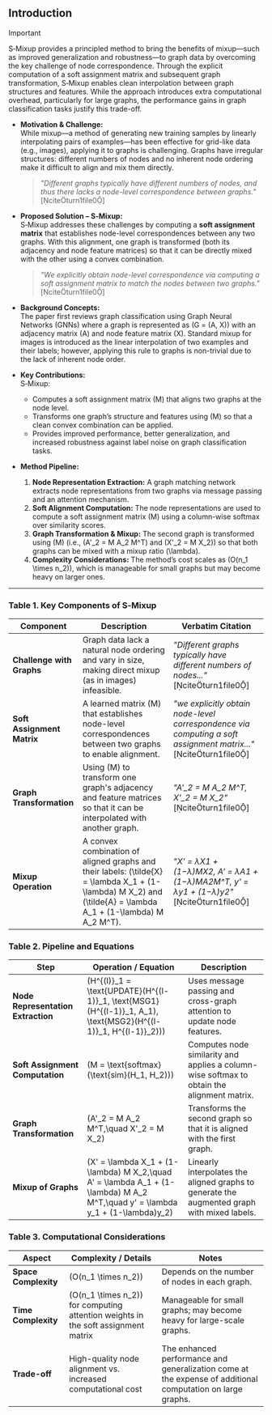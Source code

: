 ## Introduction

> [!IMPORTANT]
> S‑Mixup provides a principled method to bring the benefits of mixup—such as improved generalization and robustness—to graph data by overcoming the key challenge of node correspondence. Through the explicit computation of a soft assignment matrix and subsequent graph transformation, S‑Mixup enables clean interpolation between graph structures and features. While the approach introduces extra computational overhead, particularly for large graphs, the performance gains in graph classification tasks justify this trade-off.


- **Motivation & Challenge:**  
  While mixup—a method of generating new training samples by linearly interpolating pairs of examples—has been effective for grid-like data (e.g., images), applying it to graphs is challenging. Graphs have irregular structures: different numbers of nodes and no inherent node ordering make it difficult to align and mix them directly.  
  > *"Different graphs typically have different numbers of nodes, and thus there lacks a node-level correspondence between graphs."* [citeturn1file0]

- **Proposed Solution – S‑Mixup:**  
  S‑Mixup addresses these challenges by computing a **soft assignment matrix** that establishes node-level correspondences between any two graphs. With this alignment, one graph is transformed (both its adjacency and node feature matrices) so that it can be directly mixed with the other using a convex combination.  
  > *"We explicitly obtain node-level correspondence via computing a soft assignment matrix to match the nodes between two graphs."* [citeturn1file0]

- **Background Concepts:**  
  The paper first reviews graph classification using Graph Neural Networks (GNNs) where a graph is represented as \(G = (A, X)\) with an adjacency matrix \(A\) and node feature matrix \(X\). Standard mixup for images is introduced as the linear interpolation of two examples and their labels; however, applying this rule to graphs is non-trivial due to the lack of inherent node order.

- **Key Contributions:**  
  S‑Mixup:
  - Computes a soft assignment matrix \(M\) that aligns two graphs at the node level.
  - Transforms one graph’s structure and features using \(M\) so that a clean convex combination can be applied.
  - Provides improved performance, better generalization, and increased robustness against label noise on graph classification tasks.
  
- **Method Pipeline:**  
  1. **Node Representation Extraction:** A graph matching network extracts node representations from two graphs via message passing and an attention mechanism.
  2. **Soft Alignment Computation:** The node representations are used to compute a soft assignment matrix \(M\) using a column-wise softmax over similarity scores.
  3. **Graph Transformation & Mixup:** The second graph is transformed using \(M\) (i.e., \(A'_2 = M A_2 M^T\) and \(X'_2 = M X_2\)) so that both graphs can be mixed with a mixup ratio \(\lambda\).
  4. **Complexity Considerations:** The method’s cost scales as \(O(n_1 \times n_2)\), which is manageable for small graphs but may become heavy on larger ones.

---

### Table 1. Key Components of S‑Mixup

| **Component**                 | **Description**                                                                                                                                  | **Verbatim Citation**                                                    |
|-------------------------------|--------------------------------------------------------------------------------------------------------------------------------------------------|--------------------------------------------------------------------------|
| **Challenge with Graphs**     | Graph data lack a natural node ordering and vary in size, making direct mixup (as in images) infeasible.                                          | *"Different graphs typically have different numbers of nodes..."* [citeturn1file0]  |
| **Soft Assignment Matrix**    | A learned matrix \(M\) that establishes node-level correspondences between two graphs to enable alignment.                                        | *"we explicitly obtain node-level correspondence via computing a soft assignment matrix..."* [citeturn1file0] |
| **Graph Transformation**      | Using \(M\) to transform one graph's adjacency and feature matrices so that it can be interpolated with another graph.                             | *"A'_2 = M A_2 M^T, X'_2 = M X_2"* [citeturn1file0]                 |
| **Mixup Operation**           | A convex combination of aligned graphs and their labels: \(\tilde{X} = \lambda X_1 + (1-\lambda) M X_2\) and \(\tilde{A} = \lambda A_1 + (1-\lambda) M A_2 M^T\). | *"X' = λX1 + (1−λ)MX2, A' = λA1 + (1−λ)MA2M^T, y' = λy1 + (1−λ)y2"* [citeturn1file0] |


### Table 2. Pipeline and Equations

| **Step**                        | **Operation / Equation**                                                                                          | **Description**                                                                                      |
|---------------------------------|-------------------------------------------------------------------------------------------------------------------|------------------------------------------------------------------------------------------------------|
| **Node Representation Extraction** | \(H^{(l)}_1 = \text{UPDATE}(H^{(l-1)}_1, \text{MSG1}(H^{(l-1)}_1, A_1), \text{MSG2}(H^{(l-1)}_1, H^{(l-1)}_2))\) | Uses message passing and cross-graph attention to update node features.                               |
| **Soft Assignment Computation** | \(M = \text{softmax}(\text{sim}(H_1, H_2))\)                                                                        | Computes node similarity and applies a column-wise softmax to obtain the alignment matrix.           |
| **Graph Transformation**         | \(A'_2 = M A_2 M^T,\quad X'_2 = M X_2\)                                                                            | Transforms the second graph so that it is aligned with the first graph.                              |
| **Mixup of Graphs**              | \(X' = \lambda X_1 + (1-\lambda) M X_2,\quad A' = \lambda A_1 + (1-\lambda) M A_2 M^T,\quad y' = \lambda y_1 + (1-\lambda)y_2\) | Linearly interpolates the aligned graphs to generate the augmented graph with mixed labels.          |



### Table 3. Computational Considerations

| **Aspect**                   | **Complexity / Details**                                                                                                          | **Notes**                                                                                           |
|------------------------------|-----------------------------------------------------------------------------------------------------------------------------------|-----------------------------------------------------------------------------------------------------|
| **Space Complexity**         | \(O(n_1 \times n_2)\)                                                                                                               | Depends on the number of nodes in each graph.                                                     |
| **Time Complexity**          | \(O(n_1 \times n_2)\) for computing attention weights in the soft assignment matrix                                                  | Manageable for small graphs; may become heavy for large-scale graphs.                              |
| **Trade-off**                | High-quality node alignment vs. increased computational cost                                                                       | The enhanced performance and generalization come at the expense of additional computation on large graphs. |
